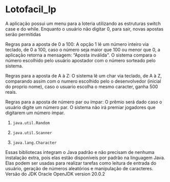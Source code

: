 # Lotofacil_lp
A aplicação possui um menu para a loteria utilizando as estruturas switch case e do while. Enquanto o usuário não digitar 0, para sair, novas apostas serão permitidas


Regras para a aposta de 0 a 100:
A opção 1 lê um número inteiro via teclado, de 0 a 100,
caso o número seja maior que 100 ou menor que 0, a aplicação retorna a mensagem: “Aposta inválida". O sistema compara o número escolhido pelo usuário apostador com o número sorteado pelo
sistema.

Regras para a aposta de A à Z:
O sistema lê um char via teclado, de A à Z, comparando assim com o numero escolhido pelo o desenvolvedor (inicial do proprio nome), caso o usuario escolha o mesmo caracter, ganha 500 reais.


Regras para a aposta de número par ou ímpar:
O prêmio será dado caso o usuário digite um número par. O sistema não irá premiar jogadores que digitarem um número ímpar.
1. `java.util.Random`

2. `java.util.Scanner`

3. `java.lang.Character`

Essas bibliotecas integram o Java padrão e não precisam de nenhuma instalação extra, pois elas estão disponíveis por padrão na linguagem Java. Elas podem ser usadas para realizar tarefas como leitura de entrada do usuário,  geração de números aleatórios e manipulação de caracteres.
Versão do JDK Oracle OpenJDK  version 20.0.2
